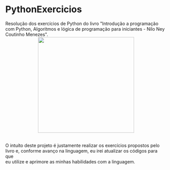 <h1> PythonExercicios </h1>
Resolução dos exercícios de Python do livro "Introdução a programação com Python, Algoritmos e lógica de programação para iniciantes - Nilo Ney Coutinho Menezes".


<div align="center">
<img src="https://user-images.githubusercontent.com/44137159/180644231-7a27a487-0874-4085-b8cf-6960562321ef.jpg" width="300px" />
</div>

<p><br>O intuíto deste projeto é justamente realizar os exercícios propostos pelo livro e, conforme avanço na linguagem, eu irei atualizar os códigos para que<br>
eu utilize e aprimore as minhas habilidades com a linguagem.
</br></p>
